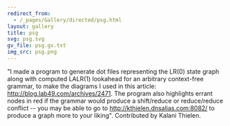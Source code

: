 ```yaml
---
redirect_from:
  - /_pages/Gallery/directed/psg.html
layout: gallery
title: psg
svg: psg.svg
gv_file: psg.gv.txt
img_src: psg.png
---
```

"I made a program to generate dot files representing the LR(0) state graph along with computed LALR(1) lookahead for an arbitrary context-free grammar, to make the diagrams I used in this article: http://blog.lab49.com/archives/2471. The program also highlights errant nodes in red if the grammar would produce a shift/reduce or reduce/reduce conflict -- you may be able to go to http://kthielen.dnsalias.com:8082/ to produce a graph more to your liking". Contributed by Kalani Thielen.
